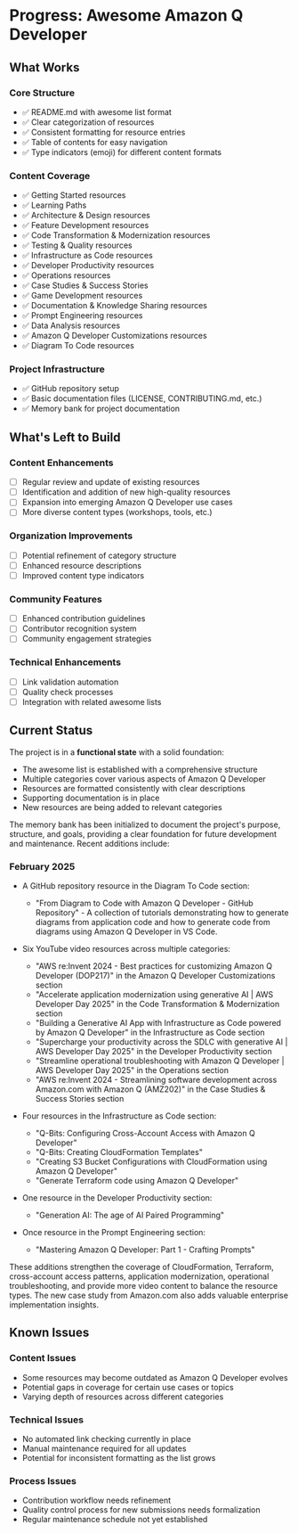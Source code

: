 # Progress: Awesome Amazon Q Developer

## What Works

### Core Structure
- ✅ README.md with awesome list format
- ✅ Clear categorization of resources
- ✅ Consistent formatting for resource entries
- ✅ Table of contents for easy navigation
- ✅ Type indicators (emoji) for different content formats

### Content Coverage
- ✅ Getting Started resources
- ✅ Learning Paths
- ✅ Architecture & Design resources
- ✅ Feature Development resources
- ✅ Code Transformation & Modernization resources
- ✅ Testing & Quality resources
- ✅ Infrastructure as Code resources
- ✅ Developer Productivity resources
- ✅ Operations resources
- ✅ Case Studies & Success Stories
- ✅ Game Development resources
- ✅ Documentation & Knowledge Sharing resources
- ✅ Prompt Engineering resources
- ✅ Data Analysis resources
- ✅ Amazon Q Developer Customizations resources
- ✅ Diagram To Code resources

### Project Infrastructure
- ✅ GitHub repository setup
- ✅ Basic documentation files (LICENSE, CONTRIBUTING.md, etc.)
- ✅ Memory bank for project documentation

## What's Left to Build

### Content Enhancements
- [ ] Regular review and update of existing resources
- [ ] Identification and addition of new high-quality resources
- [ ] Expansion into emerging Amazon Q Developer use cases
- [ ] More diverse content types (workshops, tools, etc.)

### Organization Improvements
- [ ] Potential refinement of category structure
- [ ] Enhanced resource descriptions
- [ ] Improved content type indicators

### Community Features
- [ ] Enhanced contribution guidelines
- [ ] Contributor recognition system
- [ ] Community engagement strategies

### Technical Enhancements
- [ ] Link validation automation
- [ ] Quality check processes
- [ ] Integration with related awesome lists

## Current Status

The project is in a **functional state** with a solid foundation:

- The awesome list is established with a comprehensive structure
- Multiple categories cover various aspects of Amazon Q Developer
- Resources are formatted consistently with clear descriptions
- Supporting documentation is in place
- New resources are being added to relevant categories

The memory bank has been initialized to document the project's purpose, structure, and goals, providing a clear foundation for future development and maintenance. Recent additions include:

### February 2025
- A GitHub repository resource in the Diagram To Code section:
  - "From Diagram to Code with Amazon Q Developer - GitHub Repository" - A collection of tutorials demonstrating how to generate diagrams from application code and how to generate code from diagrams using Amazon Q Developer in VS Code.

- Six YouTube video resources across multiple categories:
  - "AWS re:Invent 2024 - Best practices for customizing Amazon Q Developer (DOP217)" in the Amazon Q Developer Customizations section
  - "Accelerate application modernization using generative AI | AWS Developer Day 2025" in the Code Transformation & Modernization section
  - "Building a Generative AI App with Infrastructure as Code powered by Amazon Q Developer" in the Infrastructure as Code section
  - "Supercharge your productivity across the SDLC with generative AI | AWS Developer Day 2025" in the Developer Productivity section
  - "Streamline operational troubleshooting with Amazon Q Developer | AWS Developer Day 2025" in the Operations section
  - "AWS re:Invent 2024 - Streamlining software development across Amazon.com with Amazon Q (AMZ202)" in the Case Studies & Success Stories section

- Four resources in the Infrastructure as Code section:
  - "Q-Bits: Configuring Cross-Account Access with Amazon Q Developer"
  - "Q-Bits: Creating CloudFormation Templates"
  - "Creating S3 Bucket Configurations with CloudFormation using Amazon Q Developer"
  - "Generate Terraform code using Amazon Q Developer"
  
- One resource in the Developer Productivity section:
  - "Generation AI: The age of AI Paired Programming"

- Once resource in the Prompt Engineering section:
  - "Mastering Amazon Q Developer: Part 1 - Crafting Prompts"

These additions strengthen the coverage of CloudFormation, Terraform, cross-account access patterns, application modernization, operational troubleshooting, and provide more video content to balance the resource types. The new case study from Amazon.com also adds valuable enterprise implementation insights.

## Known Issues

### Content Issues
- Some resources may become outdated as Amazon Q Developer evolves
- Potential gaps in coverage for certain use cases or topics
- Varying depth of resources across different categories

### Technical Issues
- No automated link checking currently in place
- Manual maintenance required for all updates
- Potential for inconsistent formatting as the list grows

### Process Issues
- Contribution workflow needs refinement
- Quality control process for new submissions needs formalization
- Regular maintenance schedule not yet established
